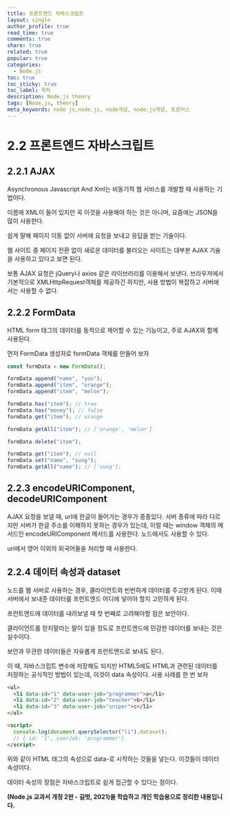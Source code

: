 ```yaml
---
title: 프론트엔드 자바스크립트
layout: single
author_profile: true
read_time: true
comments: true
share: true
related: true
popular: true
categories:
  - Node.js
toc: true
toc_sticky: true
toc_label: 목차
description: Node.js theory
tags: [Node.js, theory]
meta_keywords: node js,node.js, node개념, node.js개념, 프로미스
---
```


# 2.2 프론트엔드 자바스크립트

## 2.2.1 AJAX

Asynchronous Javascript And Xml는 비동기적 웹 서비스를 개발할 때 사용하는 기법이다.

이름에 XML이 들어 있지만 꼭 이것을 사용해야 하는 것은 아니며, 요즘에는 JSON을 많이 사용한다.

쉽게 말해 페이지 이동 없이 서버에 요청을 보내고 응답을 받는 기술이다.

웹 사이트 중 페이지 전환 없이 새로운 데이터를 불러오는 사이트는 대부분 AJAX 기술을 사용하고 있다고 보면 된다.

보통 AJAX 요청은 jQuery나 axios 같은 라이브러리를 이용해서 보낸다. 브라우저에서 기본적으로 XMLHttpRequest객체를 제공하긴 하지만, 사용 방법이 복잡하고 서버에서는 사용할 수 없다.

## 2.2.2 FormData

HTML form 태그의 데이터를 동적으로 제어할 수 있는 기능이고, 주로 AJAX와 함께 사용된다.

먼저 FormData 생성자로 formData 객체를 만들어 보자

```jsx
const formData = new FormData();

formData.append("name", "you");
formData.append("item", "orange");
formData.append("item", "melon");

formData.has("item"); // true
formData.has("money"); // false
formData.get("item"); // orange

formData.getAll("item"); // ['orange', 'melon']

formData.delete("item");

formData.get("item"); // null
formData.set("name", "sung");
formData.getAll("name"); // ['sung'];
```

## 2.2.3 encodeURIComponent, decodeURIComponent

AJAX 요청을 보낼 때, url에 한글이 들어가는 경우가 종종있다. 서버 종류에 따라 다르지만 서버가 한글 주소를 이해하지 못하는 경우가 있는데, 이럴 때는 window 객체의 메서드인 encodeURIComponent 메서드를 사용한다. 노드에서도 사용할 수 있다.

uri에서 영어 이외의 외국어들을 처리할 때 사용한다.

## 2.2.4 데이터 속성과 dataset

노드를 웹 서버로 사용하는 경우, 클라이언트와 빈번하게 데이터를 주고받게 된다. 이때 서버에서 보내준 데이터를 프런트엔드 어디에 넣어야 할지 고민하게 된다.

프런트엔드에 데이터를 내려보낼 때 첫 번째로 고려해야할 점은 보안이다.

클라이언트를 믿지말라는 말이 있을 정도로 프런트엔드에 민감한 데이터를 보내는 것은 실수이다.

보안과 무관한 데이터들은 자유롭게 프런트엔드로 보내도 된다.

이 때, 자바스크립트 변수에 저장해도 되지만 HTML5에도 HTML과 관련된 데이터를 저장하는 공식적인 방법이 있는데, 이것이 data 속성이다. 사용 사례를 한 번 보자

```html
<ul>
  <li data-id="1" data-user-job="programmer">a</li>
  <li data-id="2" data-user-job="teacher">b</li>
  <li data-id="3" data-user-job="sniper">c</li>
</ul>

<script>
  console.log(document.querySelector("li").dataset);
  // { id: '1', userJob: 'programmer'}
</script>
```

위와 같이 HTML 태그의 속성으로 data-로 시작하는 것들을 넣는다. 이것들이 데이터 속성이다.

데이터 속성의 장점은 자바스크립트로 쉽게 접근할 수 있다는 점이다.

**(Node.js 교과서 개정 2판 - 길벗, 2021)을 학습하고 개인 학습용으로 정리한 내용입니다.**
